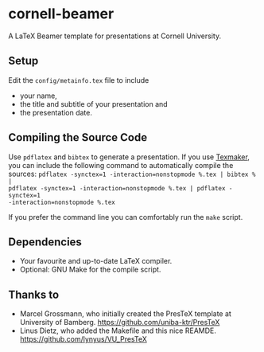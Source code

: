 cornell-beamer
==============

A LaTeX Beamer template for presentations at Cornell University.

Setup
-----

Edit the <code>config/metainfo.tex</code> file to include
* your name,
* the title and subtitle of your presentation and 
* the presentation date.

Compiling the Source Code
-------------------------
Use `pdflatex` and `bibtex` to generate a presentation.
If you use [Texmaker](http://www.xm1math.net/texmaker/), you can include the following command to automatically compile the sources: 
<code>pdflatex -synctex=1 -interaction=nonstopmode %.tex | bibtex % | pdflatex -synctex=1 -interaction=nonstopmode %.tex 
| pdflatex -synctex=1 -interaction=nonstopmode %.tex</code>

If you prefer the command line you can comfortably run the <code>make</code> script.

Dependencies
-------------------------

* Your favourite and up-to-date LaTeX compiler. 
* Optional: GNU Make for the compile script.

Thanks to
-------------------------

* Marcel Grossmann, who initially created the PresTeX template at University of Bamberg. https://github.com/uniba-ktr/PresTeX
* Linus Dietz, who added the Makefile and this nice REAMDE. https://github.com/lynyus/VU_PresTeX
